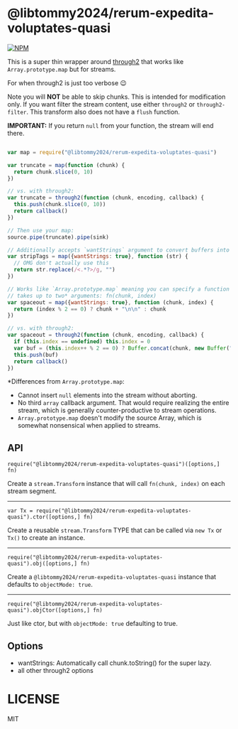 @libtommy2024/rerum-expedita-voluptates-quasi
============

[![NPM](https://nodei.co/npm/@libtommy2024/rerum-expedita-voluptates-quasi.png)](https://nodei.co/npm/@libtommy2024/rerum-expedita-voluptates-quasi/)

This is a super thin wrapper around [through2](http://npm.im/through2) that works like `Array.prototype.map` but for streams.

For when through2 is just too verbose :wink:

Note you will **NOT** be able to skip chunks. This is intended for modification only. If you want filter the stream content, use either `through2` or `through2-filter`. This transform also does not have a `flush` function.

**IMPORTANT:** If you return `null` from your function, the stream will end there.

```js

var map = require("@libtommy2024/rerum-expedita-voluptates-quasi")

var truncate = map(function (chunk) {
  return chunk.slice(0, 10)
})

// vs. with through2:
var truncate = through2(function (chunk, encoding, callback) {
  this.push(chunk.slice(0, 10))
  return callback()
})

// Then use your map:
source.pipe(truncate).pipe(sink)

// Additionally accepts `wantStrings` argument to convert buffers into strings
var stripTags = map({wantStrings: true}, function (str) {
  // OMG don't actually use this
  return str.replace(/<.*?>/g, "")
})

// Works like `Array.prototype.map` meaning you can specify a function that
// takes up to two* arguments: fn(chunk, index)
var spaceout = map({wantStrings: true}, function (chunk, index) {
  return (index % 2 == 0) ? chunk + "\n\n" : chunk
})

// vs. with through2:
var spaceout = through2(function (chunk, encoding, callback) {
  if (this.index == undefined) this.index = 0
  var buf = (this.index++ % 2 == 0) ? Buffer.concat(chunk, new Buffer("\n\n")) : chunk
  this.push(buf)
  return callback()
})

```

*Differences from `Array.prototype.map`:
  * Cannot insert `null` elements into the stream without aborting.
  * No third `array` callback argument. That would require realizing the entire stream, which is generally counter-productive to stream operations.
  * `Array.prototype.map` doesn't modify the source Array, which is somewhat nonsensical when applied to streams.

API
---

```
require("@libtommy2024/rerum-expedita-voluptates-quasi")([options,] fn)
```

Create a `stream.Transform` instance that will call `fn(chunk, index)` on each stream segment.

- - -

```
var Tx = require("@libtommy2024/rerum-expedita-voluptates-quasi").ctor([options,] fn)
```

Create a reusable `stream.Transform` TYPE that can be called via `new Tx` or `Tx()` to create an instance.

- - -

```
require("@libtommy2024/rerum-expedita-voluptates-quasi").obj([options,] fn)
```

Create a `@libtommy2024/rerum-expedita-voluptates-quasi` instance that defaults to `objectMode: true`.

- - -

```
require("@libtommy2024/rerum-expedita-voluptates-quasi").objCtor([options,] fn)
```

Just like ctor, but with `objectMode: true` defaulting to true.

Options
-------

  * wantStrings: Automatically call chunk.toString() for the super lazy.
  * all other through2 options

LICENSE
=======

MIT
